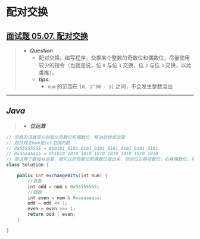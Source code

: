 # 配对交换

## [面试题 05.07. 配对交换](https://leetcode.cn/problems/exchange-lcci/)

> - ***Question***
>   - 配对交换。编写程序，交换某个整数的奇数位和偶数位，尽量使用较少的指令（也就是说，位 `0` 与位 `1` 交换，位 `2` 与位 `3` 交换，以此类推）。
>   - ***tips:***
>     - `num` 的范围在 `[0, 2^30 - 1]` 之间，不会发生整数溢出

---

## *Java*

> - ***位运算***

```java
// 思路的话就是分别取出奇数位和偶数位，移动后做或运算
// 题目规定num是int范围的数
// 0x55555555 = 0b0101_0101_0101_0101_0101_0101_0101_0101
// 0xaaaaaaaa = 0b1010_1010_1010_1010_1010_1010_1010_1010
// 用这两个数做与运算，就可以把奇数位和偶数位取出来，然后位左移奇数位，右移偶数位，再把奇数位和偶数位做或运算
class Solution {

    public int exchangeBits(int num) {
        //奇数
        int odd = num & 0x55555555;
        //偶数
        int even = num & 0xaaaaaaaa;
        odd = odd << 1;
        even = even >>> 1;
        return odd | even;
    }

}
```
